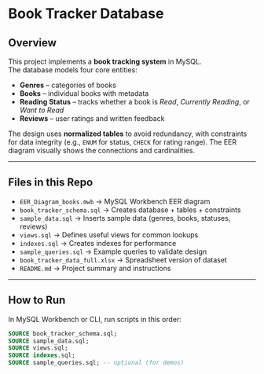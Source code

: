 # Book Tracker Database

## Overview
This project implements a **book tracking system** in MySQL.  
The database models four core entities:  
- **Genres** – categories of books  
- **Books** – individual books with metadata  
- **Reading Status** – tracks whether a book is *Read*, *Currently Reading*, or *Want to Read*  
- **Reviews** – user ratings and written feedback  

The design uses **normalized tables** to avoid redundancy, with constraints for data integrity (e.g., `ENUM` for status, `CHECK` for rating range). The EER diagram visually shows the connections and cardinalities.

---

## Files in this Repo
- `EER_Diagram_books.mwb` → MySQL Workbench EER diagram  
- `book_tracker_schema.sql` → Creates database + tables + constraints  
- `sample_data.sql` → Inserts sample data (genres, books, statuses, reviews)  
- `views.sql` → Defines useful views for common lookups  
- `indexes.sql` → Creates indexes for performance  
- `sample_queries.sql` → Example queries to validate design  
- `book_tracker_data_full.xlsx` → Spreadsheet version of dataset  
- `README.md` → Project summary and instructions  

---

## How to Run
In MySQL Workbench or CLI, run scripts in this order:

```sql
SOURCE book_tracker_schema.sql;
SOURCE sample_data.sql;
SOURCE views.sql;
SOURCE indexes.sql;
SOURCE sample_queries.sql; -- optional (for demos)
